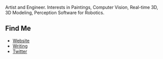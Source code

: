 Artist and Engineer. Interests in Paintings, Computer Vision, Real-time 3D, 3D Modeling, Perception Software for Robotics.

## Find Me
- <a href="https://limjungyoon.com/">Website</a>
- <a href="https://jungyoonlim.substack.com/">Writing</a>
- <a href="https://twitter.com/jungyoonlim">Twitter</a>
